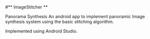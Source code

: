 #** ImageStitcher **

Panorama Synthesis
An android app to implement panoramic Image synthesis system using the basic stitching algorithm.

Implemented using Android Studio.
